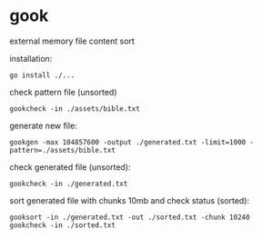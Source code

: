 # gook
external memory file content sort

installation:
```
go install ./...
```

check pattern file (unsorted)
```
gookcheck -in ./assets/bible.txt
```
generate new file:

```
gookgen -max 104857600 -output ./generated.txt -limit=1000 -pattern=./assets/bible.txt
```

check generated file (unsorted):
```
gookcheck -in ./generated.txt
```

sort generated file with chunks 10mb and check status (sorted):
```
gooksort -in ./generated.txt -out ./sorted.txt -chunk 10240
gookcheck -in ./sorted.txt
```